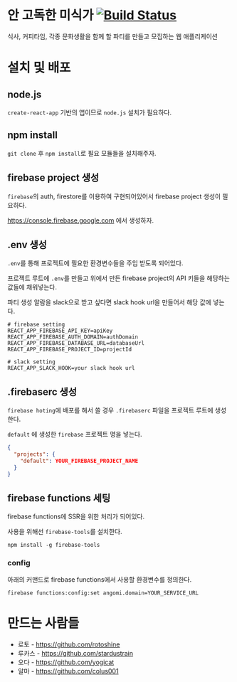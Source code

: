 # 안 고독한 미식가 [![Build Status](https://travis-ci.org/rotoshine/you-are-not-a-solitary-gourmet.svg?branch=master)](https://travis-ci.org/rotoshine/you-are-not-a-solitary-gourmet)

식사, 커피타임, 각종 문화생활을 함께 할 파티를 만들고 모집하는 웹 애플리케이션

# 설치 및 배포

## node.js

`create-react-app` 기반의 앱이므로 `node.js` 설치가 필요하다.

## npm install

`git clone` 후 `npm install`로 필요 모듈들을 설치해주자.

## firebase project 생성

`firebase`의 auth, firestore를 이용하여 구현되어있어서 firebase project 생성이 필요하다.

https://console.firebase.google.com 에서 생성하자.

## .env 생성

`.env`를 통해 프로젝트에 필요한 환경변수들을 주입 받도록 되어있다.

프로젝트 루트에 `.env`를 만들고 위에서 만든 firebase project의 API 키들을 해당하는 값들에 채워넣는다.

파티 생성 알람을 slack으로 받고 싶다면 slack hook url을 만들어서 해당 값에 넣는다.

```
# firebase setting
REACT_APP_FIREBASE_API_KEY=apiKey
REACT_APP_FIREBASE_AUTH_DOMAIN=authDomain
REACT_APP_FIREBASE_DATABASE_URL=databaseUrl
REACT_APP_FIREBASE_PROJECT_ID=projectId

# slack setting
REACT_APP_SLACK_HOOK=your slack hook url
```

## .firebaserc 생성

`firebase hoting`에 배포를 해서 쓸 경우 `.firebaserc` 파일을 프로젝트 루트에 생성한다.

`default` 에 생성한 `firebase` 프로젝트 명을 넣는다.

```json
{
  "projects": {
    "default": YOUR_FIREBASE_PROJECT_NAME   
  }
}
```

## firebase functions 세팅

firebase functions에 SSR을 위한 처리가 되어있다.

사용을 위해선 `firebase-tools`를 설치한다.

```
npm install -g firebase-tools
```

### config

아래의 커맨드로 firebase functions에서 사용할 환경변수를 정의한다.

```
firebase functions:config:set angomi.domain=YOUR_SERVICE_URL
```

# 만드는 사람들

- 로토 - https://github.com/rotoshine
- 루카스 - https://github.com/stardustrain
- 오다 - https://github.com/yogicat
- 알마 - https://github.com/colus001